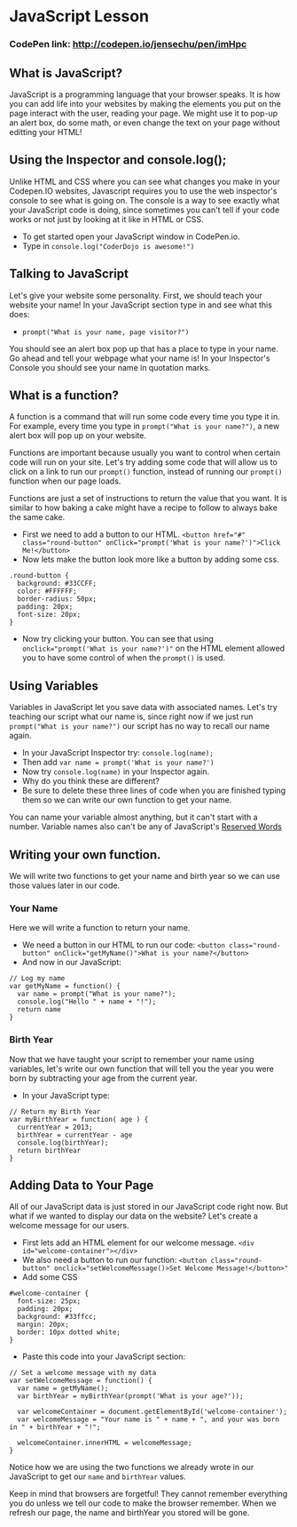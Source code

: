 JavaScript Lesson
=================
### CodePen link: http://codepen.io/jensechu/pen/imHpc

## What is JavaScript?
JavaScript is a programming language that your browser speaks. It is how you can add life into your websites by making the elements you put on the page interact with the user, reading your page. We might use it to pop-up an alert box, do some math, or even change the text on your page without editting your HTML! 

## Using the Inspector and console.log();
Unlike HTML and CSS where you can see what changes you make in your Codepen.IO websites, Javascript requires you to use the web inspector's console to see what is going on. The console is a way to see exactly what your JavaScript code is doing, since sometimes you can't tell if your code works or not just by looking at it like in HTML or CSS.

* To get started open your JavaScript window in CodePen.io.
* Type in ``console.log("CoderDojo is awesome!")``

## Talking to JavaScript
Let's give your website some personality.
First, we should teach your website your name! In your JavaScript section type in and see what this does:
* ``prompt("What is your name, page visitor?")``

You should see an alert box pop up that has a place to type in your name. Go ahead and tell your webpage what your name is! In your Inspector's Console you should see your name in quotation marks.

## What is a function?
A function is a command that will run some code every time you type it in. For example, every time you type in ``prompt("What is your name?")``, a new alert box will pop up on your website. 

Functions are important because usually you want to control when certain code will run on your site. Let's try adding some code that will allow us to click on a link to run our ``prompt()`` function, instead of running our ``prompt()`` function when our page loads.

Functions are just a set of instructions to return the value that you want. It is similar to how baking a cake might have a recipe to follow to always bake the same cake.

* First we need to add a button to our HTML. ``<button href="#" class="round-button" onClick="prompt('What is your name?')">Click Me!</button>``
* Now lets make the button look more like a button by adding some css.


```
.round-button {
  background: #33CCFF;
  color: #FFFFFF; 
  border-radius: 50px;
  padding: 20px;
  font-size: 20px;
}
```

* Now try clicking your button. You can see that using ``onclick="prompt('What is your name?')"`` on the HTML element allowed you to have some control of when the ``prompt()`` is used.

## Using Variables
Variables in JavaScript let you save data with associated names. Let's try teaching our script what our name is, since right now if we just run ``prompt("What is your name?")`` our script has no way to recall our name again. 

* In your JavaScript Inspector try: ``console.log(name);``
* Then add ``var name = prompt('What is your name?')``
* Now try ``console.log(name)`` in your Inspector again. 
* Why do you think these are different?
* Be sure to delete these three lines of code when you are finished typing them so we can write our own function to get your name.

You can name your variable almost anything, but it can't start with a number. Variable names also can't be any of JavaScript's [Reserved Words](http://msdn.microsoft.com/en-us/library/0779sbks.aspx)

## Writing your own function.
We will write two functions to get your name and birth year so we can use those values later in our code.

### Your Name
Here we will write a function to return your name.
* We need a button in our HTML to run our code: ``<button class="round-button" onClick="getMyName()">What is your name?</button>``
* And now in our JavaScript:

```
// Log my name
var getMyName = function() {
  var name = prompt("What is your name?");
  console.log("Hello " + name + "!");
  return name
}
```


### Birth Year
Now that we have taught your script to remember your name using variables, let's write our own function that will tell you the year you were born by subtracting your age from the current year. 
* In your JavaScript type:

```
// Return my Birth Year
var myBirthYear = function( age ) {
  currentYear = 2013;
  birthYear = currentYear - age
  console.log(birthYear);
  return birthYear
}
```

## Adding Data to Your Page
All of our JavaScript data is just stored in our JavaScript code right now. But what if we wanted to display our data on the website? Let's create a welcome message for our users.
* First lets add an HTML element for our welcome message. ``<div id="welcome-container"></div>``
* We also need a button to run our function: ``<button class="round-button" onclick="setWelcomeMessage()>Set Welcome Message!</button>"``
* Add some CSS

```
#welcome-container {
  font-size: 25px;
  padding: 20px;
  background: #33ffcc;
  margin: 20px;
  border: 10px dotted white;  
}
```
* Paste this code into your JavaScript section:

```
// Set a welcome message with my data
var setWelcomeMessage = function() {
  var name = getMyName();
  var birthYear = myBirthYear(prompt('What is your age?'));
  
  var welcomeContainer = document.getElementById('welcome-container');
  var welcomeMessage = "Your name is " + name + ", and your was born in " + birthYear + "!";
  
  welcomeContainer.innerHTML = welcomeMessage;
}
```
Notice how we are using the two functions we already wrote in our JavaScript to get our ``name`` and ``birthYear`` values.

Keep in mind that browsers are forgetful! They cannot remember everything you do unless we tell our code to make the browser remember. When we refresh our page, the name and birthYear you stored will be gone.

